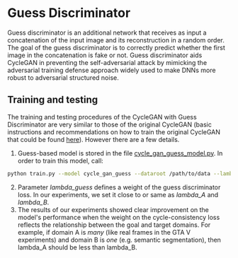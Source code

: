 # Guess Discriminator 

Guess discriminator is an additional network that receives as input 
a concatenation of the input image and its reconstruction in a random order. 
The goal of the guess discriminator is to correctly predict whether 
the first image in the concatenation is fake or not. 
Guess discriminator aids CycleGAN in preventing the self-adversarial
attack by mimicking the adversarial training defense approach widely used 
to make DNNs more robust to adversarial structured noise.

## Training and testing
The training and testing procedures of the CycleGAN with Guess Discriminator are 
very similar to those of the original CycleGAN (basic instructions and recommendations on how to train the original
CycleGAN that could be found [here](tips.md)).
However there are a few details.
1. Guess-based model is stored in the file [cycle_gan_guess_model.py](../models/cycle_gan_guess_model.py).
In order to train this model, call:
```bash
python train.py --model cycle_gan_guess --dataroot /path/to/data --lambda_guess *some_double*
```
2. Parameter *lambda_guess* defines a weight of the guess discriminator loss.
 In our experiments, we set it close to or same as 
*lambda_A* and *lambda_B*.
3. The results of our experiments showed clear improvement on the model's
performance when the weight on the cycle-consistency loss reflects the 
relationship between the goal and target domains. For example, if domain A 
is *many* (like real frames in the GTA V experiments) and domain B is 
*one* (e.g. semantic segmentation), then lambda_A should be less than 
lambda_B. 
